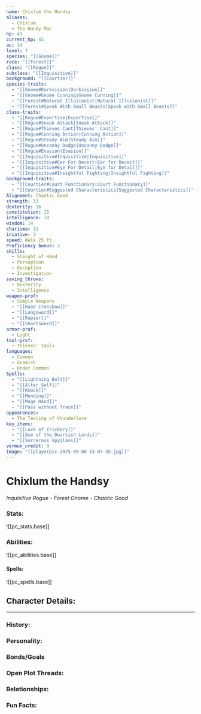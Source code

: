 ```yaml
---
name: Chixlum the Handsy
aliases:
  - Chixlum
  - The Handy Man
hp: 43
current_hp: 43
ac: 14
level: 7
species: "[[Gnome]]"
race: "[[Forest]]"
class: "[[Rogue]]"
subclass: "[[Inquisitive]]"
background: "[[Courtier]]"
species-traits:
  - "[[Gnome#Darkvision|Darkvision]]"
  - "[[Gnome#Gnome Cunning|Gnome Cunning]]"
  - "[[Forest#Natural Illusionist|Natural Illusionist]]"
  - "[[Forest#Speak With Small Beasts|Speak with Small Beasts]]"
class-traits:
  - "[[Rogue#Expertise|Expertise]]"
  - "[[Rogue#Sneak Attack|Sneak Attack]]"
  - "[[Rogue#Thieves Cant|Thieves' Cant]]"
  - "[[Rogue#Cunning Action|Cunning Action]]"
  - "[[Rogue#Steady Aim|Steady Aim]]"
  - "[[Rogue#Uncanny Dodge|Uncanny Dodge]]"
  - "[[Rogue#Evasion|Evasion]]"
  - "[[Inquisitive#Inquisitive|Inquisitive]]"
  - "[[Inquisitive#Ear For Deceit|Ear for Deceit]]"
  - "[[Inquisitive#Eye For Detail|Eye for Detail]]"
  - "[[Inquisitive#Insightful Fighting|Insightful Fighting]]"
background-traits:
  - "[[Courtier#Court Functionary|Court Functionary]]"
  - "[[Courtier#Suggested Characteristics|Suggested Characteristics]]"
Alignment: Chaotic Good
strength: 13
dexterity: 16
constitution: 15
intelligence: 14
wisdom: 14
charisma: 11
iniative: 3
speed: Walk 25 ft.
Proficiency bonus: 3
skills:
  - Sleight of Hand
  - Perception
  - Deception
  - Investigation
saving_throws:
  - Dexterity
  - Intelligence
weapon-prof:
  - Simple Weapons
  - "[[Hand Crossbow]]"
  - "[[Longsword]]"
  - "[[Rapier]]"
  - "[[Shortsword]]"
armor-prof:
  - Light
tool-prof:
  - Thieves' tools
languages:
  - Common
  - Gnomish
  - Under Common
Spells:
  - "[[Lightning Bolt]]"
  - "[[Alter Self]]"
  - "[[Knock]]"
  - "[[Mending]]"
  - "[[Mage Hand]]"
  - "[[Pass without Trace]]"
appearences:
  - The Testing of VVunderlore
key_items:
  - "[[Lock of Trickery]]"
  - "[[Axe of the Dwarvish Lords]]"
  - "[[Sorcerous Spyglass]]"
vermun_credit: 0
image: "[[playerpic-2025-09-08-13-07-35.jpg]]"
---
```

# Chixlum the Handsy
*Inquisitive Rogue - Forest Gnome - Chaotic Good*

### Stats:
![[pc_stats.base]]

### Abilities:
![[pc_abilities.base]]

#### Spells:
![[pc_spells.base]]

## Character Details:
---
### History:

### Personality:

### Bonds/Goals

### Open Plot Threads:

### Relationships:

### Fun Facts:
